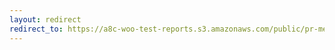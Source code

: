 ```yaml
---
layout: redirect
redirect_to: https://a8c-woo-test-reports.s3.amazonaws.com/public/pr-merge/42993/e2e/index.html
---
```

